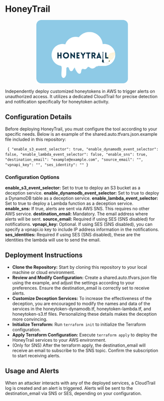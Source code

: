 # HoneyTrail
<p align="center">
  <img src="HoneyTrail.png" alt="HoneyTrail" width="300" />
</p>
Independently deploy customized honeytokens in AWS to trigger alerts on unauthorized access. It utilizes a dedicated CloudTrail for precise detection and notification specifically for honeytoken activity. 

## Configuration Details

Before deploying HoneyTrail, you must configure the tool according to your specific needs. Below is an example of the shared.auto.tfvars.json.example file included in this repository:

`` 
{
    "enable_s3_event_selector": true,
    "enable_dynamodb_event_selector": false,
    "enable_lambda_event_selector": false,
    "enable_sns": true,
    "destination_email": "example@example.com",
    "source_email": "",
    "vpnapi_key": "",
    "ses_identity": ""
}
``
### Configuration Options

**enable_s3_event_selector:** Set to true to deploy an S3 bucket as a deception service.
**enable_dynamodb_event_selector:** Set to true to deploy a DynamoDB table as a deception service.
**enable_lambda_event_selector:** Set to true to deploy a Lambda function as a deception service.
**enable_sns:** If true, alerts are sent via AWS SNS. This requires no other AWS service.
**destination_email:** Mandatory. The email address where alerts will be sent.
**source_email:** Required if using SES (SNS disabled) for notifications.
**vpnapi_key:** Optional. If using SES (SNS disabled), you can specify a vpnapi.io key to include IP address information in the notifications.
**ses_identities:** Required if using SES (SNS disabled), these are the identities the lambda will use to send the email. 

## Deployment Instructions

- **Clone the Repository:** Start by cloning this repository to your local machine or cloud environment.
- **Review and Modify Configuration:** Create a shared.auto.tfvars.json file using the example, and adjust the settings according to your preferences. Ensure the destination_email is correctly set to receive alerts.
- **Customize Deception Services:** To increase the effectiveness of the deception, you are encouraged to modify the names and data of the services in the honeytoken-dynamodb.tf, honeytoken-lambda.tf, and honeytoken-s3.tf files. Personalizing these details makes the deception more convincing.
- **Initialize Terraform:** Run ``terraform init`` to initialize the Terraform configuration.
- **Apply Terraform Configuration:** Execute ``terraform apply`` to deploy the HoneyTrail services to your AWS environment.
- (Only for SNS) After the terraform apply, the destination_email will receive an email to subscribe to the SNS topic. Confirm the subscription to start receiving alerts. 

## Usage and Alerts

When an attacker interacts with any of the deployed services, a CloudTrail log is created and an alert is triggered.
Alerts will be sent to the destination_email via SNS or SES, depending on your configuration.
